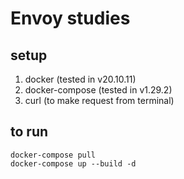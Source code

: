 # Envoy studies
## setup
1. docker (tested in v20.10.11)
2. docker-compose (tested in v1.29.2)
3. curl (to make request from terminal)
## to run
```shell
docker-compose pull
docker-compose up --build -d
```
